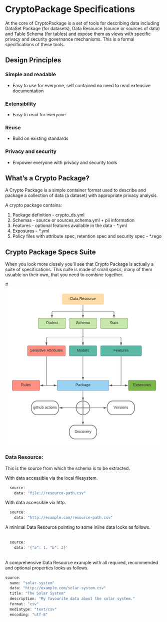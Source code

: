 # CryptoPackage Specifications
At the core of CryptoPackage is a set of tools for describing data including DataSet Package (for datasets), Data Resource (source or sources of data) and Table Schema (for tables) and expose them as views with specific privacy and security governance mechanisms. This is a formal specifications of these tools.

## Design Principles
### Simple and readable
* Easy to use for everyone, self contained no need to read extensive documentation
### Extensibility
* Easy to read for everyone
### Reuse 
* Build on existing standards
### Privacy and security
* Empower everyone with privacy and security tools 



## What’s a Crypto Package?
A Crypto Package is a simple container format used to describe and package a collection of data (a dataset) with appropriate privacy analysis.

A crypto package contains:
1. Package definition - crypto_ds.yml
2. Schemas - source or sources,schema.yml + pii information
3. Features - optional features available in the data - *.yml
4. Exposures - *.yml 
4. Policy files with attribute spec, retention spec and security spec - *.rego



## Crypto Package Specs Suite
When you look more closely you’ll see that Crypto Package is actually a suite of specifications. This suite is made of small specs, many of them usuable on their own, that you need to combine together.

#![CryptoPackage Spec](./images/CryptoPackage_Spec.png "CryptoPackage Specification")

### Data Resource:
This is the source from which the schema is to be extracted.

With data accessible via the local filesystem.

```javascript
  source: 
    data: "file://resource-path.csv"
```

With data accessible via http.

```javascript 
  source: 
    data: "http://example.com/resource-path.csv"
```

A minimal Data Resource pointing to some inline data looks as follows.

```javascript

  source: 
    data: '{"a": 1, "b": 2}'
    

```

A comprehensive Data Resource example with all required, recommended and optional properties looks as follows.

```javascript
source:
  name: "solar-system"
  data: "http://example.com/solar-system.csv"
  title: "The Solar System"
  description: "My favourite data about the solar system."
  format: "csv"
  mediatype: "text/csv"
  encoding: "utf-8"

```





